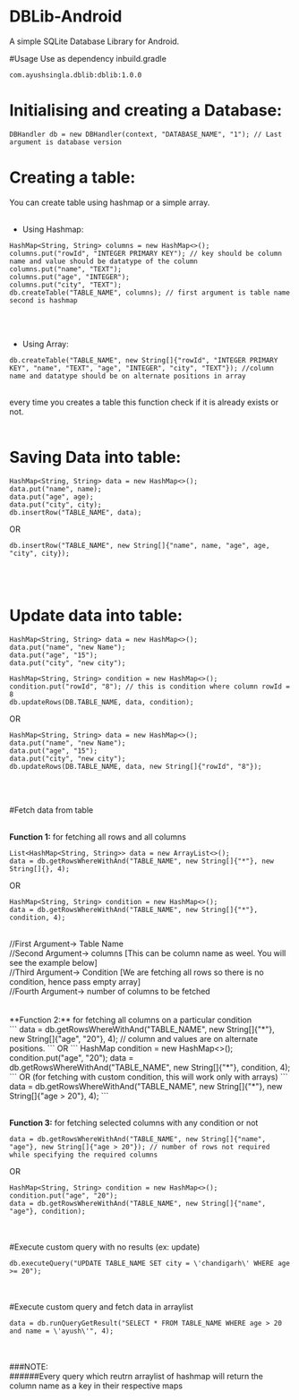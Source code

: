 # DBLib-Android
A simple SQLite Database Library for Android.

#Usage
Use as dependency inbuild.gradle
```
com.ayushsingla.dblib:dblib:1.0.0
```

# Initialising and creating a Database:
`DBHandler db = new DBHandler(context, "DATABASE_NAME", "1"); // Last argument is database version`

# Creating a table:<br/>
You can create table using hashmap or a simple array.<br/><br/>

* Using Hashmap:<br/>
```
HashMap<String, String> columns = new HashMap<>();
columns.put("rowId", "INTEGER PRIMARY KEY"); // key should be column name and value should be datatype of the column
columns.put("name", "TEXT");
columns.put("age", "INTEGER");
columns.put("city", "TEXT");
db.createTable("TABLE_NAME", columns); // first argument is table name second is hashmap
```
<br/><br/>

* Using Array:<br/>
```
db.createTable("TABLE_NAME", new String[]{"rowId", "INTEGER PRIMARY KEY", "name", "TEXT", "age", "INTEGER", "city", "TEXT"}); //column name and datatype should be on alternate positions in array
```
<br/>
every time you creates a table this function check if it is already exists or not.<br/><br/>

# Saving Data into table:<br/>
```
HashMap<String, String> data = new HashMap<>();
data.put("name", name);
data.put("age", age);
data.put("city", city);
db.insertRow("TABLE_NAME", data);
```
OR
```
db.insertRow("TABLE_NAME", new String[]{"name", name, "age", age, "city", city});
```
<br/><br/>

# Update data into table:<br/>
```
HashMap<String, String> data = new HashMap<>();
data.put("name", "new Name");
data.put("age", "15");
data.put("city", "new city");

HashMap<String, String> condition = new HashMap<>();
condition.put("rowId", "8"); // this is condition where column rowId = 8
db.updateRows(DB.TABLE_NAME, data, condition);
```
OR
```
HashMap<String, String> data = new HashMap<>();
data.put("name", "new Name");
data.put("age", "15");
data.put("city", "new city");
db.updateRows(DB.TABLE_NAME, data, new String[]{"rowId", "8"});
```
<br/><br/>

#Fetch data from table<br/><br/>

**Function 1:** for fetching all rows and all columns<br/>
```
List<HashMap<String, String>> data = new ArrayList<>();
data = db.getRowsWhereWithAnd("TABLE_NAME", new String[]{"*"}, new String[]{}, 4);
```
OR
```
HashMap<String, String> condition = new HashMap<>();
data = db.getRowsWhereWithAnd("TABLE_NAME", new String[]{"*"}, condition, 4);
```
<br/>
//First Argument-> Table Name<br/>
//Second Argument-> columns [This can be column name as weel. You will see the example below]<br/>
//Third Argument-> Condition [We are fetching all rows so there is no condition, hence pass empty array]<br/>
//Fourth Argument-> number of columns to be fetched<br/><br/><br/>
**Function 2:** for fetching all columns on a particular condition<br/>
```
data = db.getRowsWhereWithAnd("TABLE_NAME", new String[]{"*"}, new String[]{"age", "20"}, 4); // column and values are on alternate positions.
```
OR
```
HashMap<String, String> condition = new HashMap<>();
condition.put("age", "20");
data = db.getRowsWhereWithAnd("TABLE_NAME", new String[]{"*"}, condition, 4);
```
OR (for fetching with custom condition, this will work only with arrays)
```
data = db.getRowsWhereWithAnd("TABLE_NAME", new String[]{"*"}, new String[]{"age > 20"}, 4);
```
<br/><br/>

**Function 3:** for fetching selected columns with any condition or not<br/>
```
data = db.getRowsWhereWithAnd("TABLE_NAME", new String[]{"name", "age"}, new String[]{"age > 20"}); // number of rows not required while specifying the required columns
```
OR
```
HashMap<String, String> condition = new HashMap<>();
condition.put("age", "20");
data = db.getRowsWhereWithAnd("TABLE_NAME", new String[]{"name", "age"}, condition);
```
<br/><br/>
#Execute custom query with no results (ex: update)
```
db.executeQuery("UPDATE TABLE_NAME SET city = \'chandigarh\' WHERE age >= 20");
```
<br/><br/>
#Execute custom query and fetch data in arraylist
```
data = db.runQueryGetResult("SELECT * FROM TABLE_NAME WHERE age > 20 and name = \'ayush\'", 4);
```
<br/><br/>
###NOTE:<br/>
######Every query which reutrn arraylist of hashmap will return the column name as a key in their respective maps


